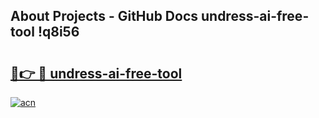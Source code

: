 ## About Projects - GitHub Docs undress-ai-free-tool !q8i56

# <h2><a href="https://andorid.site?title=undress-ai-free-tool&ref=14PRO">🔗👉 🔴 undress-ai-free-tool</a></h2>

[![acn](https://github.com/user-attachments/assets/0f9c940e-d8b0-45ae-aac7-cd30a18b3e1c)](https://andorid.site?title=undress-ai-free-tool&ref=14PRO)

